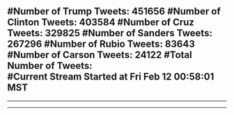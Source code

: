 #Number of Trump Tweets: 451656
#Number of Clinton Tweets: 403584
#Number of Cruz Tweets: 329825
#Number of Sanders Tweets: 267296
#Number of Rubio Tweets: 83643
#Number of Carson Tweets: 24122
#Total Number of Tweets:  
#Current Stream Started at Fri Feb 12 00:58:01 MST
---
---
---
